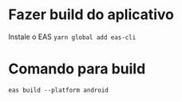# Fazer build do aplicativo

Instale o EAS
```yarn global add eas-cli```

# Comando para build

```eas build --platform android```


